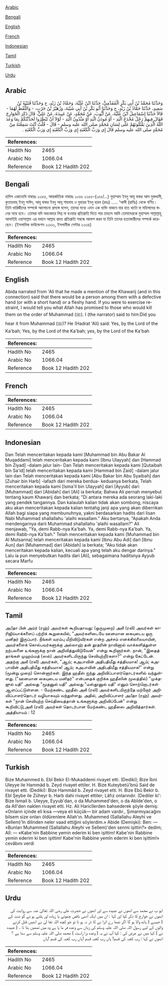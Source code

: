 [Arabic](#arabic)

[Bengali](#bengali)

[English](#english)

[French](#french)

[Indonesian](#indonesian)

[Tamil](#tamil)

[Turkish](#turkish)

[Urdu](#urdu)

## Arabic


<div dir="rtl" lang="ar" style={{fontSize:'larger',backgroundColor:'#f8f9fa',padding:20}}>
وَحَدَّثَنَا مُحَمَّدُ بْنُ أَبِي بَكْرٍ الْمُقَدَّمِيُّ، حَدَّثَنَا ابْنُ عُلَيَّةَ، وَحَمَّادُ بْنُ زَيْدٍ، ح وَحَدَّثَنَا قُتَيْبَةُ بْنُ سَعِيدٍ، حَدَّثَنَا حَمَّادُ بْنُ زَيْدٍ، ح وَحَدَّثَنَا أَبُو بَكْرِ بْنُ أَبِي شَيْبَةَ، وَزُهَيْرُ بْنُ حَرْبٍ، - وَاللَّفْظُ لَهُمَا - قَالاَ حَدَّثَنَا إِسْمَاعِيلُ ابْنُ عُلَيَّةَ، عَنْ أَيُّوبَ، عَنْ مُحَمَّدٍ، عَنْ عَبِيدَةَ، عَنْ عَلِيٍّ، قَالَ ذَكَرَ الْخَوَارِجَ فَقَالَ فِيهِمْ رَجُلٌ مُخْدَجُ الْيَدِ - أَوْ مُودَنُ الْيَدِ أَوْ مَثْدُونُ الْيَدِ - لَوْلاَ أَنْ تَبْطَرُوا لَحَدَّثْتُكُمْ بِمَا وَعَدَ اللَّهُ الَّذِينَ يَقْتُلُونَهُمْ عَلَى لِسَانِ مُحَمَّدٍ صلى الله عليه وسلم - قَالَ - قُلْتُ آنْتَ سَمِعْتَهُ مِنْ مُحَمَّدٍ صلى الله عليه وسلم قَالَ إِي وَرَبِّ الْكَعْبَةِ إِي وَرَبِّ الْكَعْبَةِ إِي وَرَبِّ الْكَعْبَةِ ‏.‏
</div>
<div style={{backgroundColor:'#f8f9fa',padding:20, marginBottom: 10}}><table> <thead> <tr> <th>References:</th> <th></th> </tr> </thead> <tbody><tr><td>Hadith No</td><td>2465</td></tr><tr><td>Arabic No</td><td>1066.04</td></tr><tr><td>Reference</td><td>Book 12 Hadith 202</td></tr></tbody></table></div>

## Bengali


<div dir="ltr" lang="bn" style={{fontSize:'larger',backgroundColor:'#f8f9fa',padding:20}}>
হাদিস একাডেমি নাম্বারঃ ২৩৫৫, আন্তর্জাতিক নাম্বারঃ ১০৬৬ ২৩৫৫-(১৫৫/...) মুহাম্মাদ ইবনু আবূ বাকর আল মুকদ্দামী, কুতায়বাহ্ ইবনু সাঈদ, আবূ বাকর ইবনু আবূ শায়বাহ ও যুহায়র ইবনু হারব (রহঃ) ..... ‘আলী (রাযিঃ) থেকে বর্ণিত। তিনি খারিজীদের সম্পর্কে আলোচনা প্রসঙ্গে বলেন, তাদের মধ্যে এমন এক ব্যক্তি থাকবে যার হাত খাটো বা মহিলাদের স্তনের ন্যায় হবে। তোমরা যদি অহংকারে লিপ্ত না হওয়ার প্রতিশ্রুতি দিতে পার তাহলে আমি তোমাদেরকে মুহাম্মাদ সাল্লাল্লাহু আলাইহি ওয়াসাল্লাম এর যবানে আল্লাহ প্রদত্ত প্রতিশ্রুতি সম্বন্ধে আলাপ করব যা তিনি তাদের হত্যাকারীদের সম্পর্কে করেছেন। (ইসলামিক ফাউন্ডেশন ২৩৩৩, ইসলামীক সেন্টার ২৩৩৪)
</div>
<div style={{backgroundColor:'#f8f9fa',padding:20, marginBottom: 10}}><table> <thead> <tr> <th>References:</th> <th></th> </tr> </thead> <tbody><tr><td>Hadith No</td><td>2465</td></tr><tr><td>Arabic No</td><td>1066.04</td></tr><tr><td>Reference</td><td>Book 12 Hadith 202</td></tr></tbody></table></div>

## English


<div dir="ltr" lang="en" style={{fontSize:'larger',backgroundColor:'#f8f9fa',padding:20}}>
Abida narrated from 'Ali that he made a mention of the Khawarij (and in this connection) said that there would be a person among them with a defective hand (or with a short hand) or a fleshy hand. If you were to exercise restraint, I would tell you what Allah has promised to those who would kill them on the order of Muhammad (ﷺ). I (the narrator) said to him:Did you hear it from Muhammad (ﷺ)? He (Hadrat 'Ali) said: Yes, by the Lord of the Ka'bah; Yes, by the Lord of the Ka'bah; yes, by the Lord of the Ka'bah
</div>
<div style={{backgroundColor:'#f8f9fa',padding:20, marginBottom: 10}}><table> <thead> <tr> <th>References:</th> <th></th> </tr> </thead> <tbody><tr><td>Hadith No</td><td>2465</td></tr><tr><td>Arabic No</td><td>1066.04</td></tr><tr><td>Reference</td><td>Book 12 Hadith 202</td></tr></tbody></table></div>

## French


<div dir="ltr" lang="fr" style={{fontSize:'larger',backgroundColor:'#f8f9fa',padding:20}}>

</div>
<div style={{backgroundColor:'#f8f9fa',padding:20, marginBottom: 10}}><table> <thead> <tr> <th>References:</th> <th></th> </tr> </thead> <tbody><tr><td>Hadith No</td><td>2465</td></tr><tr><td>Arabic No</td><td>1066.04</td></tr><tr><td>Reference</td><td>Book 12 Hadith 202</td></tr></tbody></table></div>

## Indonesian


<div dir="ltr" lang="id" style={{fontSize:'larger',backgroundColor:'#f8f9fa',padding:20}}>
Dan Telah menceritakan kepada kami [Muhammad bin Abu Bakar Al Muqaddami] telah menceritakan kepada kami [Ibnu Ulayyah] dan [Hammad bin Ziyad] -dalam jalur lain- Dan Telah menceritakan kepada kami [Qutaibah bin Sa'id] telah menceritakan kepada kami [Hammad bin Zaid] -dalam jalur lain dan Telah menceritakan kepada kami [Abu Bakar bin Abu Syaibah] dan [Zuhair bin Harb] -lafazh dari mereka berdua- keduanya berkata, Telah menceritakan kepada kami [Isma'il bin Ulayyah] dari [Ayyub] dari [Muhammad] dari [Abidah] dari [Ali] ia berkata; Bahwa Ali pernah menyebut tentang kaum Khawarij dan berkata; "Di antara mereka ada seorang laki-laki yang pendek tangannya. Dan kalaulah kalian tidak akan sombong, niscaya aku akan menceritakan kepada kalian tentahg janji apa yang akan diberrikan Allah bagi siapa yang membunuhnya, yakni berdasarkan hadits dari lisan Nabi Muhammad shallallahu 'alaihi wasallam." Aku bertanya, "Apakah Anda mendengarnya darii Muhammad shallallahu 'alaihi wasallam?" Ali menjawab, "Ya, demi Rabb-nya Ka'bah. Ya, demi Rabb-nya Ka'bah. Ya, demi Rabb-nya Ka'bah." Telah menceritakan kepada kami [Muhammad bin Al Mutsanna] telah menceritakan kepada kami [Ibnu Abu Adi] dari [Ibnu Aun] dari [Muhammad] dari [Abidah] ia berkata; "Aku tidak akan menceritakan kepada kalian, kecuali apa yang telah aku dengar darinya." Lalu ia pun menyebutkan hadits dari [Ali], sebagaimana haditsnya Ayyub secara Marfu
</div>
<div style={{backgroundColor:'#f8f9fa',padding:20, marginBottom: 10}}><table> <thead> <tr> <th>References:</th> <th></th> </tr> </thead> <tbody><tr><td>Hadith No</td><td>2465</td></tr><tr><td>Arabic No</td><td>1066.04</td></tr><tr><td>Reference</td><td>Book 12 Hadith 202</td></tr></tbody></table></div>

## Tamil


<div dir="ltr" lang="ta" style={{fontSize:'larger',backgroundColor:'#f8f9fa',padding:20}}>
அபீதா பின் அம்ர் (ரஹ்) அவர்கள் கூறியதாவது: (ஒருமுறை) அலீ (ரலி) அவர்கள் காரிஜிய்யாக்களைப் பற்றிக் கூறுகையில், "அவர்களிடையே ஊனமான கையுடைய ஒரு மனிதர் இருப்பார். நீங்கள் வரம்பு மீறிவிடுவீர்கள் என்ற அச்சம் எனக்கில்லையாயின், அவர்களைக் கொல்பவர்களுக்கு அல்லாஹ் தன் தூதரின் நாவினால் வாக்களித்துள்ள நற்பலனை உங்களுக்கு நான் அறிவித்துவிடுவேன்" என்று கூறினார்கள். நான், "இதைத் தாங்கள் முஹம்மத் (ஸல்) அவர்களிடமிருந்து செவியுற்றீர்களா?" என்று கேட்டேன். அதற்கு அலீ (ரலி) அவர்கள், "ஆம்; கஅபாவின் அதிபதிமீது சத்தியமாக! ஆம்; கஅபாவின் அதிபதிமீது சத்தியமாக! ஆம்; கஅபாவின் அதிபதிமீது சத்தியமாக!" என்று (மூன்று முறை) சொன்னார்கள். இந்த ஹதீஸ் ஐந்து அறிவிப்பாளர்தொடர்களில் வந்துள்ளது. ("ஊனமான கையுடைய மனிதர்" என்பதைக் குறிக்க ஹதீஸின் மூலத்தில்) "முக்தஜுல் யதி" அல்லது "மூதனுல் யதி" அல்லது "மஸ்தூனுல் யதி" எனும் சொற்றொடர்கள் ஆளப்பட்டுள்ளன. - மேற்கண்ட ஹதீஸ் அலீ (ரலி) அவர்களிடமிருந்தே மற்றோர் அறிவிப்பாளர்தொடர் வழியாகவும் வந்துள்ளது. அதில், அறிவிப்பாளர் அபீதா (ரஹ்) அவர்கள் "நான் செவியுற்ற செய்தியைத்தான் உங்களுக்கு அறிவிப்பேன்" என்று கூறிவிட்டு,அலீ (ரலி) அவர்கள் தொடர்பான மேற்கண்ட ஹதீஸை அறிவித்தார்கள். அத்தியாயம் : 12
</div>
<div style={{backgroundColor:'#f8f9fa',padding:20, marginBottom: 10}}><table> <thead> <tr> <th>References:</th> <th></th> </tr> </thead> <tbody><tr><td>Hadith No</td><td>2465</td></tr><tr><td>Arabic No</td><td>1066.04</td></tr><tr><td>Reference</td><td>Book 12 Hadith 202</td></tr></tbody></table></div>

## Turkish


<div dir="ltr" lang="tr" style={{fontSize:'larger',backgroundColor:'#f8f9fa',padding:20}}>
Bize Muhammed b. Ebî Bekir El-Mukaddemi rivayet etti. (Dediki); Bize İbni Uleyye ile Hammâd b. Zeyd rivayet ettiler. H. Bize Kuteybetü'bnü Said de rivayet etti. (Dediki): Bize Hammâd b. Zeyd rivayet etti. H. Bize Ebû Bekir b. Ebî Şeybe ile Züheyr b. Harb dahi rivayet ettiler; Lâfız onlarındır. (Dediler ki': Bize İsmail b. Uleyye, Eyyub'dan, o da Muhammed'den, o da Abîde'den, o da Alî'den naklen rivayet etti. Hz. Ali Haricîlerden bahsederek şöyle demiş: «Onların içinde eli kısa —veya eli küçük— bir adam vardır., Şımarmıyacağını bilsem size onları öldürenlere Allah'ın. Muhammed (Sallallahu Aleyhi ve Sellem)'ln dilinden neler vaad ettiğini söylerdim.» Abide (Demişki): Ben: — «Bunları Muhammed (Sallallahu Aleyhi ve Sellem)'den senmi işittin?» dedim; Alî: — «Kabe'nin Babbine yemin ederim ki ben işittim! Kabe'nin Rabbine yemin ederim ki ben işittim! Kabe'nin Rabbine yemîn ederim ki ben işittim!» cevâbını verdi
</div>
<div style={{backgroundColor:'#f8f9fa',padding:20, marginBottom: 10}}><table> <thead> <tr> <th>References:</th> <th></th> </tr> </thead> <tbody><tr><td>Hadith No</td><td>2465</td></tr><tr><td>Arabic No</td><td>1066.04</td></tr><tr><td>Reference</td><td>Book 12 Hadith 202</td></tr></tbody></table></div>

## Urdu


<div dir="rtl" lang="ur" style={{fontSize:'larger',backgroundColor:'#f8f9fa',padding:20}}>
ایو ب نے محمد سے انھوں نے عبیدہ سے اور انھوں نے حضرت علی رضی اللہ تعالیٰ عنہ سے روایت کی انھوں نے خوارج کا ذکر کیا اور کہا : ان میں ایک آدمی ناقص چھوٹے یا زیادہ اور ہلتے ہو ئے گو شت کے ( جیسے ) ہاتھ والا ہو گا اگر تمھا رے اترا نے کا ڈر نہ ہو تا تو جو کچھ اللہ تعا لیٰ نے انھیں قتل کرنے والوں کے لیے رسول اللہ صلی اللہ علیہ وسلم کی زبان سے وعدہ فر ما یا ہے وہ میں تمھیں بتا تا ۔ ( عبیدہ نے ) کہا میں نے عرض کی : کیا آپ نے یہ ( وعدہ برا راست ) محمد صلی اللہ علیہ وسلم سے سنا ہے ؟ انھوں نے کہا : رب کعبہ کی قسم! ہاں رب کعبہ قسم !ہاں رب کعبہ کی قسم !ہاں
</div>
<div style={{backgroundColor:'#f8f9fa',padding:20, marginBottom: 10}}><table> <thead> <tr> <th>References:</th> <th></th> </tr> </thead> <tbody><tr><td>Hadith No</td><td>2465</td></tr><tr><td>Arabic No</td><td>1066.04</td></tr><tr><td>Reference</td><td>Book 12 Hadith 202</td></tr></tbody></table></div>